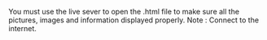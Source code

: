 You must use the live sever to open the .html file to make sure all the pictures, images and information displayed properly.
Note : Connect to the internet.
